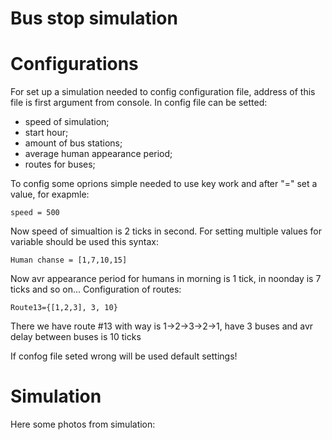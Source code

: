 # Bus stop simulation
# Configurations
For set up a simulation needed to config configuration file, address of this file is first argument from console.
In config file can be setted:
- speed of simulation;
- start hour;
- amount of bus stations;
- average human appearance period; 
- routes for buses;

To config some oprions simple needed to use key work and after "=" set a value, for exapmle:
```
speed = 500
```
Now speed of simualtion is 2 ticks in second.
For setting multiple values for variable should be used this syntax: 
```
Human chanse = [1,7,10,15]
```
Now avr appearance period for humans in morning is 1 tick, in noonday is 7 ticks and so on...
Configuration of routes:
```
Route13={[1,2,3], 3, 10}
```
There we have route #13 with way is 1->2->3->2->1, have 3 buses and avr delay between buses is 10 ticks

If confog file seted wrong will be used default settings!

# Simulation
Here some photos from simulation:
